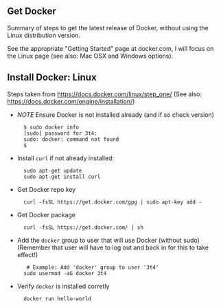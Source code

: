 Get Docker
----------

Summary of steps to get the latest release of Docker, without using the
Linux distribution version.

See the appropriate "Getting Started" page at docker.com, I will focus
on the Linux page (see also: Mac OSX and Windows options).

Install Docker: Linux 
---------------------

Steps taken from https://docs.docker.com/linux/step_one/
(See also: https://docs.docker.com/engine/installation/)

 - *NOTE* Ensure Docker is not installed already (and if so check version)

   ```
     $ sudo docker info
     [sudo] password for 3t4: 
     sudo: docker: command not found
     $ 
   ```

 - Install ```curl``` if not already installed:

   ```
     sudo apt-get update
     sudo apt-get install curl
   ```

 - Get Docker repo key

   ```
     curl -fsSL https://get.docker.com/gpg | sudo apt-key add -
   ```

 - Get Docker package

   ```
     curl -fsSL https://get.docker.com/ | sh
   ```

 - Add the ```docker``` group to user that will use Docker (without sudo)
   (Remember that user will have to log out and back in for this to take effect!)
      
   ```
      # Example: Add 'docker' group to user '3t4'
     sudo usermod -aG docker 3t4
   ```

 - Verify ```docker``` is installed corretly

   ```
     docker run hello-world
   ```

